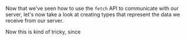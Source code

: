 Now that we've seen how to use the `fetch` API to communicate with our server, let's now take a look at creating types that represent the data we receive from our server.

Now this is kind of tricky, since 